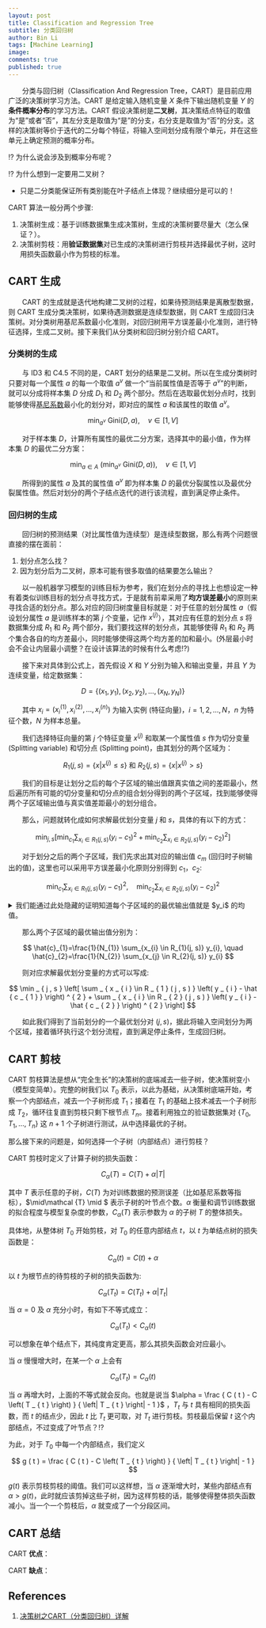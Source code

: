 ```yaml
---
layout: post
title: Classification and Regression Tree
subtitle: 分类回归树
author: Bin Li
tags: [Machine Learning]
image: 
comments: true
published: true
---
```


　　分类与回归树（Classification And Regression Tree，CART）是目前应用广泛的决策树学习方法。CART 是给定输入随机变量 $X$ 条件下输出随机变量 $Y$ 的**条件概率分布**的学习方法。CART 假设决策树是**二叉树**，其决策结点特征的取值为“是”或者“否”，其左分支是取值为“是”的分支，右分支是取值为“否”的分支。这样的决策树等价于迭代的二分每个特征，将输入空间划分成有限个单元，并在这些单元上确定预测的概率分布。

⁉️ 为什么说会涉及到概率分布呢？

⁉️ 为什么想到一定要用二叉树？
* 只是二分类能保证所有类别能在叶子结点上体现？继续细分是可以的！

CART 算法一般分两个步骤:
1. 决策树生成：基于训练数据集生成决策树，生成的决策树要尽量大（怎么保证？）。
2. 决策树剪枝：用**验证数据集**对已生成的决策树进行剪枝并选择最优子树，这时用损失函数最小作为剪枝的标准。

## CART 生成
　　CART 的生成就是迭代地构建二叉树的过程，如果待预测结果是离散型数据，则 CART 生成分类决策树，如果待遇测数据是连续型数据，则 CART 生成回归决策树。对分类树用基尼系数最小化准则，对回归树用平方误差最小化准则，进行特征选择，生成二叉树。接下来我们从分类树和回归树分别介绍 CART。

### 分类树的生成
　　与 ID3 和 C4.5 不同的是，CART 划分的结果是二叉树。所以在生成分类树时只要对每一个属性 $a$ 的每一个取值 $a^v$ 做一个“当前属性值是否等于 $a^v$”的判断，就可以分成将样本集 $D$ 分成 $D_1$ 和 $D_2$ 两个部分。然后在选取最优划分点时，找到能够使得[基尼系数](http://gitlinux.net/2018-09-11-decision-tree/#113-基尼系数gini-index)最小化的划分对，即对应的属性 $a$ 和该属性的取值 $a^v$。

$$
\min _{a^v}~\text{Gini}(D,a), \quad  v \in [1, V]
$$

　　对于样本集 $D$，计算所有属性的最优二分方案，选择其中的最小值，作为样本集 $D$ 的最优二分方案：

$$
\min _{a \in A}~\left(\min _{a^v}~\text{Gini}\left(D,a\right)\right),  \quad  v \in [1, V]
$$

　　所得到的属性 $a$ 及其的属性值 $a^v$ 即为样本集 $D$ 的最优分裂属性以及最优分裂属性值。然后对划分的两个子结点迭代的进行该流程，直到满足停止条件。

### 回归树的生成
　　回归树的预测结果（对比属性值为连续型）是连续型数据，那么有两个问题很直接的摆在面前：
1. 划分点怎么找？
2. 因为划分后为二叉树，原本可能有很多取值的结果要怎么输出？

　　以一般机器学习模型的训练目标为参考，我们在划分点的寻找上也想设定一种有着类似训练目标的划分点寻找方式，于是就有前辈采用了**均方误差最小**的原则来寻找合适的划分点。那么对应的回归树度量目标就是：对于任意的划分属性 $a$（假设划分属性 $a$ 是训练样本的第 $j$ 个变量，记作 $x^{(j)}$），其对应有任意的划分点 $s$ 将数据集分成 $R_1$ 和 $R_2$ 两个部分，我们要找这样的划分点，其能够使得 $R_1$ 和 $R_2$ 两个集合各自的均方差最小，同时能够使得这两个均方差的加和最小。(外层最小时会不会让内层最小调整？在设计该算法的时候有什么考虑⁉️)

　　接下来对具体到公式上，首先假设 $X$ 和 $Y$ 分别为输入和输出变量，并且 $Y$ 为连续变量，给定数据集：

$$
D = \left\{ \left( x _ { 1 } , y _ { 1 } \right) , \left( x _ { 2 } , y _ { 2 } \right) , \ldots , \left( x _ { N } , y _ { N } \right) \right\}
$$

　　其中 $x _ { i } = \left( x _ { i } ^ { ( 1 ) } , x _ { i } ^ { ( 2 ) } , \ldots , x _ { i } ^ { ( n ) } \right)$ 为输入实例 (特征向量)，$i=1,2,\dots,N$，$n$ 为特征个数，$N$ 为样本总量。

　　我们选择特征向量的第 $j$ 个特征变量 $x^{(j)}$ 和取某一个属性值 $s$ 作为切分变量 (Splitting variable) 和切分点 (Splitting point)，由其划分的两个区域为：

$$R _ { 1 } ( j , s ) = \{ x | x ^ { ( j ) } \leq s \} \text{ 和 } R _ { 2 } ( j , s ) = \{ x | x ^ { ( j ) } > s \}$$

　　我们的目标是让划分之后的每个子区域的输出值跟真实值之间的差距最小，然后遍历所有可能的切分变量和切分点的组合划分得到的两个子区域，找到能够使得两个子区域输出值与真实值差距最小的划分组合。

　　那么，问题就转化成如何求解最优划分变量 $j$ 和 $s$，具体的有以下的方式：

$$
\min _ { j , s } \left[ \min _ { c _ { 1 } } \sum _ { x _ { i } \in R _ { 1 } ( j , s ) } \left( y _ { i } - c _ { 1 } \right) ^ { 2 } + \min _ { c _ { 2 } } \sum _ { x _ { i } \in R _ { 2 } ( j , s ) } \left( y _ { i } - c _ { 2 } \right) ^ { 2 } \right]
$$

　　对于划分之后的两个子区域，我们先求出其对应的输出值 $c_m$ (回归时子树输出的值)，这里也可以采用平方误差最小化原则分别得到 $c_1$，$c_2$:

$$
\min _{c_{1}} \sum_{x_{i} \in R_{1}(j, s)}\left(y_{i}-c_{1}\right)^{2}, \quad \min _{c_{2}} \sum_{x_{i} \in R_{2}(j, s)}\left(y_{i}-c_{2}\right)^{2}
$$

<details><summary markdown="span">我们能通过此处隐藏的证明知道每个子区域的的最优输出值就是 $y_i$ 的均值。</summary>
　　一个回归树对应着输入空间（即特征空间）的一个划分以及在划分的单元上的输出值。假设已知将输入空间分成了 $M$ 个单元 $R_1, R_2, \dots, R_M$ (这个 $M$ 的取值得看最后回归树生成到什么程度对应的划分空间)，并且每个单元 $R_m$ 上有一个固定的输出值 $c_m$，于是回归树模型可以表示为：

$$
f ( x ) = \sum _ { m = 1 } ^ { M } c _ { m } I \left( x \in R _ { m } \right)
$$

　　其中 $I$ 为指示函数:

$$I=\left\{\begin{array}{ll}{1} & {\text { if }\left(x \in R_{m}\right)} \\ {0} & {\text { if }\left(x \notin R_{m}\right)}\end{array}\right.$$


　　当输入空间的划分确定时，我们用平方误差来表示回归树对于训练数据的预测误差

$$\sum _ { x _ { i } \in R _ { m } } \left( y _ { i } - f \left( x _ { i } \right) \right) ^ { 2 }$$

　　利用平方误差最小化原则来求解每个单元上的最优输出值。通过以下的证明，我们知道单元 $R_m$ 上的 $c_m$ 的最优值是 $R_m$ 上所有输入实例 $x_i$ 对应的输出的 $y_i$ 的均值：

$$
\hat { c } _ { m } = \operatorname { ave } \left( y _ { i } | x _ { i } \in R _ { m } \right)
$$

　　给定一个随机的数列 $\{ x _ { 1 } , x _ { 2 } , \dots , x _ { n } \}$，假设该空间中最优的输出值为 $a$，则根据最小平方误差准则，我们能得到有关 $a$ 的函数如下：

$$
F ( a ) = \left( x _ { 1 } - a \right) ^ { 2 } + \left( x _ { 2 } - a \right) ^ { 2 } + \ldots + \left( x _ { n } - a \right) ^ { 2 }
$$

　　我们考察其单调性：

$$
F ^ { \prime } ( a ) = - 2 \left( x _ { 1 } - a \right) - 2 \left( x _ { 2 } - a \right) + \ldots - 2 \left( x _ { n } - a \right) = 2 n a - 2 \sum _ { i = 1 } ^ { n } x _ { i }
$$

$$F ^ { \prime \prime } ( a ) = 2n > 0$$

　　二阶导为正数，所以该函数为严格凸函数，那么令 $F ^ { \prime } ( a ) = 0$，得到 $a = \frac { 1 } { n } \sum _ { i = 1 } ^ { n } x _ { i }$，即最小值点为：

$$
\hat { a } = \frac { 1 } { n } \sum _ { i = 1 } ^ { n } x _ { i }
$$

</details>

　　那么两个子区域的最优输出值分别为：

$$
\hat{c}_{1}=\frac{1}{N_{1}} \sum_{x_{i} \in R_{1}(j, s)} y_{i}, \quad \hat{c}_{2}=\frac{1}{N_{2}} \sum_{x_{j} \in R_{2}(j, s)} y_{i}
$$

　　则对应求解最优划分变量的方式可以写成:

$$
\min _ { j , s } \left[ \sum _ { x _ { i } \in R _ { 1 } ( j , s ) } \left( y _ { i } - \hat { c _ { 1 } } \right) ^ { 2 } + \sum _ { x _ { i } \in R _ { 2 } ( j , s ) } \left( y _ { i } - \hat { c _ { 2 } } \right) ^ { 2 } \right]
$$

　　如此我们得到了当前划分的一个最优划分对 $(j,s)$，据此将输入空间划分为两个区域，接着循环执行这个划分流程，直到满足停止条件，生成回归树。


## CART 剪枝
CART 剪枝算法是想从“完全生长”的决策树的底端减去一些子树，使决策树变小（模型变简单）。完整的树我们以 $T_0$ 表示，以此为基础，从决策树底端开始，考察一个内部结点，减去一个子树形成 $T_1$；接着在 $T_1$ 的基础上技术减去一个子树形成 $T_2$，循环往复直到剪枝只剩下根节点 $T_n$。接着利用独立的验证数据集对 $\{T_0, T_1, \dots, T_n \}$ 这 $n+1$ 个子树进行测试，从中选择最优的子树。

那么接下来的问题是，如何选择一个子树（内部结点）进行剪枝？

CART 剪枝时定义了计算子树的损失函数：

$$
C _ { \alpha } ( T ) = C ( T ) + \alpha | T |
$$

其中 $T$ 表示任意的子树，$C ( T )$ 为对训练数据的预测误差（比如基尼系数等指标），$\mid\mathcal {T} \mid $ 表示子树的叶节点个数。$\alpha$ 衡量和调节训练数据的拟合程度与模型复杂度的参数，$C _ { \alpha } ( T )$ 表示参数为 $\alpha$ 的子树 $T$ 的整体损失。

具体地，从整体树 $T_0$ 开始剪枝，对 $T_0$ 的任意内部结点 $t$，以 $t$ 为单结点树的损失函数是：

$$
C _ { \alpha } ( t ) = C ( t ) + \alpha
$$

以 $t$ 为根节点的待剪枝的子树的损失函数为:

$$
C _ { \alpha } \left( T _ { t } \right) = C \left( T _ { t } \right) + \alpha \left| T _ { t } \right|
$$

当 $\alpha=0$ 及 $\alpha$ 充分小时，有如下不等式成立：

$$
C _ { \alpha } \left( T _ { t } \right) < C _ { \alpha } ( t )
$$

可以想象在单个结点下，其纯度肯定更高，那么其损失函数会对应最小。

当 $\alpha$ 慢慢增大时，在某一个 $\alpha$ 上会有

$$
C _ { \alpha } \left( T _ { t } \right) = C _ { \alpha } ( t )
$$

当 $\alpha$ 再增大时，上面的不等式就会反向。也就是说当 $\alpha = \frac { C ( t ) - C \left( T _ { t } \right) } { \left| T _ { t } \right| - 1 }$
，$T_t$ 与 $t$ 具有相同的损失函数，而 $t$ 的结点少，因此 $t$ 比 $T_t$ 更可取，对 $T_t$ 进行剪枝。剪枝最后保留 $t$ 这个内部结点，不过变成了叶节点？⁉️

为此，对于 $T_0$ 中每一个内部结点，我们定义

$$
g ( t ) = \frac { C ( t ) - C \left( T _ { t } \right) } { \left| T _ { t } \right| - 1 }
$$

$g(t)$ 表示剪枝剪枝的阈值。我们可以这样想，当 $\alpha$ 逐渐增大时，某些内部结点有 $\alpha > g(t)$，此时就应该剪掉这些子树，因为这样剪枝的话，能够使得整体损失函数减小。当一个一个剪枝后，$\alpha$ 就变成了一个分段区间。

## CART 总结
CART **优点**：

CART **缺点**：

## References
1. [决策树之CART（分类回归树）详解](https://blog.csdn.net/zhihua_oba/article/details/72230427)